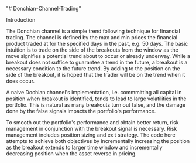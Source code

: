 "# Donchian-Channel-Trading" 

Introduction

The Donchian channel is a simple trend following technique for financial trading.  The channel is defined by the max and min prices the financial product traded at for the specified days in the past, e.g. 50 days.  The basic intuition is to trade on the side of the breakouts from the window as the move signifies a potential trend about to occur or already underway.  While a breakout does not suffice to guarantee a trend in the future, a breakout is a necessary condition to the future trend.  By adding to the position on the side of the breakout, it is hoped that the trader will be on the trend when it does occur.

A naive Dochian channel's implementation, i.e. commmitting all capital in position when breakout is identified, tends to lead to large volatilities in the portfolio.  This is natural as many breakouts turn out false, and the damage done by the false signals impacts the portfolio's performance.

To smooth out the portfolio's performance and obtain better return, risk management in conjunction with the breakout signal is necessary.  Risk management includes position sizing and exit strategy.  The code here attempts to achieve both objectives by incrementally increasing the position as the breakout extends to larger time window and incrementally decreasing position when the asset reverse in pricing.


